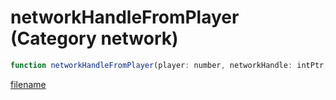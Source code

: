 # networkHandleFromPlayer (Category network)

```js
function networkHandleFromPlayer(player: number, networkHandle: intPtr, bufferSize: int): Array
```

[filename](networkHandleFromPlayer_m.md ':include')